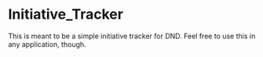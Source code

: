 # Initiative_Tracker
This is meant to be a simple initiative tracker for DND. Feel free to use this in any application, though.
